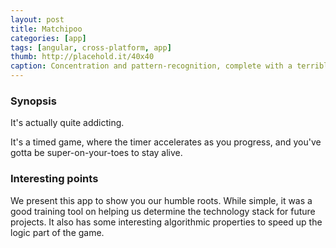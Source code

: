 ```yaml
---
layout: post
title: Matchipoo
categories: [app]
tags: [angular, cross-platform, app]
thumb: http://placehold.it/40x40
caption: Concentration and pattern-recognition, complete with a terrible app name
---
```


### Synopsis
It's actually quite addicting.

It's a timed game, where the timer accelerates as you progress, and you've gotta be super-on-your-toes to stay alive.

### Interesting points
We present this app to show you our humble roots. While simple, it was a good training tool on helping us determine the technology stack for future projects. It also has some interesting algorithmic properties to speed up the logic part of the game.
